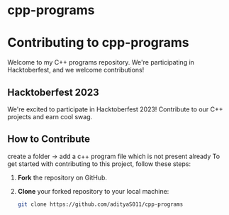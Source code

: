 # cpp-programs
# Contributing to cpp-programs

Welcome to my C++ programs repository. We're participating in Hacktoberfest, and we welcome contributions!
## Hacktoberfest 2023

We're excited to participate in Hacktoberfest 2023! Contribute to our C++ projects and earn cool swag.

## How to Contribute
create a folder -> add a c++ program file which is not present already
To get started with contributing to this project, follow these steps:

1. **Fork** the repository on GitHub.
2. **Clone** your forked repository to your local machine:

   ```bash
   git clone https://github.com/adityaS011/cpp-programs
